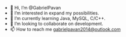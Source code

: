 - 👋 Hi, I’m @GabrielPavan
- 👀 I’m interested in expand my possibilities.
- 🌱 I’m currently learning Java, MySQL, C/C++.
- 💞️ I’m looking to collaborate on development.
- 📫 How to reach me gabrielpavan2014@outlook.com
